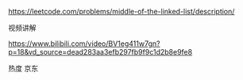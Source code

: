 https://leetcode.com/problems/middle-of-the-linked-list/description/

视频讲解

https://www.bilibili.com/video/BV1eg411w7gn?p=18&vd_source=dead283aa3efb297fb9f9c1d2b8e9fe8

热度
京东


